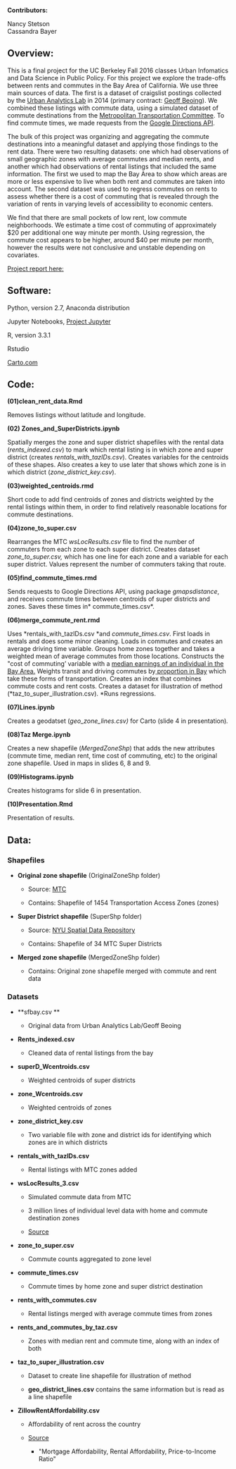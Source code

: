 **Contributors:**

Nancy Stetson  
Cassandra Bayer  

## **Overview:**

This is a final project for the UC Berkeley Fall 2016 classes Urban Infomatics and Data Science in Public Policy. For this project we explore the trade-offs between rents and commutes in the Bay Area of California. We use three main sources of data. The first is a dataset of craigslist postings collected by the [Urban Analytics Lab](http://ual.berkeley.edu/) in 2014 (primary contract: [Geoff Beoing](http://geoffboeing.com/)). We combined these listings with commute data, using a simulated dataset of commute destinations from the [Metropolitan Transportation Committee](http://mtc.ca.gov/). To find commute times, we made requests from the [Google Directions API](https://developers.google.com/maps/documentation/directions/).

The bulk of this project was organizing and aggregating the commute destinations into a meaningful dataset and applying those findings to the rent data. There were two resulting datasets: one which had observations of small geographic zones with average commutes and median rents, and another which had observations of rental listings that included the same information. The first we used to map the Bay Area to show which areas are more or less expensive to live when both rent and commutes are taken into account. The second dataset was used to regress commutes on rents to assess whether there is a cost of commuting that is revealed through the variation of rents in varying levels of accessibility to economic centers. 

We find that there are small pockets of low rent, low commute neighborhoods. We estimate a time cost of commuting of approximately $20 per additional one way minute per month. Using regression, the commute cost appears to be higher, around $40 per minute per month, however the results were not conclusive and unstable depending on covariates. 

[Project report here:](https://www.ocf.berkeley.edu/~ngstetson/2016/12/12/51/)

## **Software:**

Python, version 2.7, Anaconda distribution

Jupyter Notebooks, [Project Jupyter ](http://jupyter.org/)

R, version 3.3.1

Rstudio

[Carto.com](http://carto.com)

## **Code:**

**(01)clean_rent_data.Rmd**

Removes listings without latitude and longitude.

**(02) Zones_and_SuperDistricts.ipynb**

Spatially merges the zone and super district shapefiles with the rental data (*rents_indexed.csv*) to mark which rental listing is in which zone and super district (creates *rentals_with_tazIDs.csv*). Creates variables for the centroids of these shapes. Also creates a key to use later that shows which zone is in which district (*zone_district_key.csv*). 

**(03)weighted_centroids.rmd**

Short code to add find centroids of zones and districts weighted by the rental listings within them, in order to find relatively reasonable locations for commute destinations. 

**(04)zone_to_super.csv**

Rearranges the MTC *wsLocResults.csv* file to find the number of commuters from each zone to each super district. Creates dataset *zone_to_super.csv,* which has one line for each zone and a variable for each super district. Values represent the number of commuters taking that route. 

**(05)find_commute_times.rmd**

Sends requests to Google Directions API, using package *gmapsdistance*, and receives commute times between centroids of super districts and zones. Saves these times in* commute_times.csv*.

**(06)merge_commute_rent.rmd**

Uses *rentals_with_tazIDs.csv *and *commute_times.csv*. First loads in rentals and does some minor cleaning. Loads in commutes and creates an average driving time variable. Groups home zones together and takes a weighted mean of average commutes from those locations. Constructs the "cost of commuting’ variable with a [median earnings of an individual in the Bay Area.](https://factfinder.census.gov/faces/tableservices/jsf/pages/productview.xhtml?pid=ACS_14_5YR_S2001&prodType=table) Weights transit and driving commutes by[ proportion in Bay](http://www.ppic.org/main/publication_show.asp?i=1204) which take these forms of transportation. Creates an index that combines commute costs and rent costs. Creates a dataset for illustration of method (*taz_to_super_illustration.csv). *Runs regressions.

**(07)Lines.ipynb**

Creates a geodatset (*geo_zone_lines.csv)* for Carto (slide 4 in presentation)*.*

**(08)Taz Merge.ipynb**

Creates a new shapefile (*MergedZoneShp*) that adds the new attributes (commute time, median rent, time cost of commuting, etc) to the original zone shapefile. Used in maps in slides 6, 8 and 9.

**(09)Histograms.ipynb**

Creates histograms for slide 6 in presentation.

**(10)Presentation.Rmd**

Presentation of results. 


## **Data:**

### Shapefiles

* **Original zone shapefile** (OriginalZoneShp folder)

    * Source: [MTC](http://opendata.mtc.ca.gov/datasets/73d290f78ae34aac9c1b4fa469330cf1_13)

    * Contains: Shapefile of 1454 Transportation Access Zones (zones)

* **Super District shapefile** (SuperShp folder)

    * Source: [NYU Spatial Data Repository](https://geo.nyu.edu/catalog/stanford-sn432sp4756)

    * Contains: Shapefile of 34 MTC Super Districts

* **Merged zone shapefile** (MergedZoneShp folder)

    * Contains: Original zone shapefile merged with commute and rent data

### Datasets

* **sfbay.csv **

    * Original data from Urban Analytics Lab/Geoff Beoing

* **Rents_indexed.csv**

    * Cleaned data of rental listings from the bay

* **superD_Wcentroids.csv**

    * Weighted centroids of super districts

* **zone_Wcentroids.csv**

    * Weighted centroids of zones

* **zone_district_key.csv**

    * Two variable file with zone and district ids for identifying which zones are in which districts

* **rentals_with_tazIDs.csv**

    * Rental listings with MTC zones added

* **wsLocResults_3.csv**

    * Simulated commute data from MTC

    * 3 million lines of individual level data with home and commute destination zones

    * [Source](https://mtcdrive.app.box.com/v/2015-03-116)

* **zone_to_super.csv**

    * Commute counts aggregated to zone level

* **commute_times.csv**

    * Commute times by home zone and super district destination

* **rents_with_commutes.csv**

    * Rental listings merged with average commute times from zones

* **rents_and_commutes_by_taz.csv**

    * Zones with median rent and commute time, along with an index of both

* **taz_to_super_illustration.csv**

    * Dataset to create line shapefile for illustration of method

    * **geo_district_lines.csv** contains the same information but is read as a line shapefile

* **ZillowRentAffordability.csv**

    * Affordability of rent across the country

    * [Source](http://www.zillow.com/research/data/)

        * "Mortgage Affordability, Rental Affordability, Price-to-Income Ratio"

